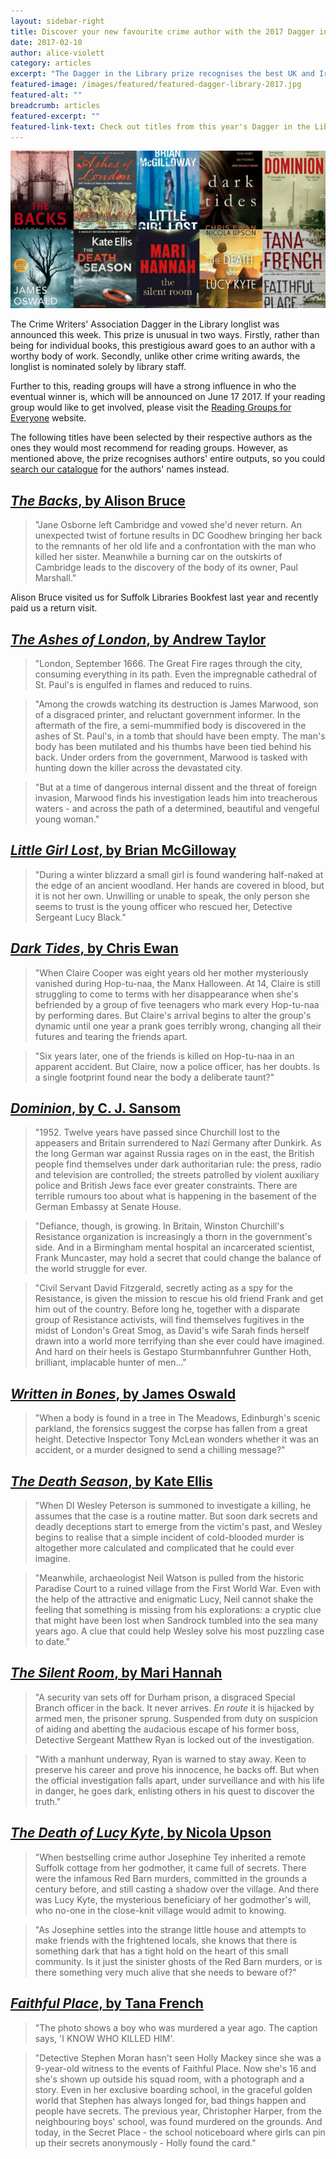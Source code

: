 ```yaml
---
layout: sidebar-right
title: Discover your new favourite crime author with the 2017 Dagger in the Library longlist
date: 2017-02-10
author: alice-violett
category: articles
excerpt: "The Dagger in the Library prize recognises the best UK and Irish crime writers, and the longlist is chosen by the absolute authorities on books - library staff."
featured-image: /images/featured/featured-dagger-library-2017.jpg
featured-alt: ""
breadcrumb: articles
featured-excerpt: ""
featured-link-text: Check out titles from this year's Dagger in the Library nominees
---
```


![](/images/featured/featured-dagger-library-2017.jpg)

The Crime Writers' Association Dagger in the Library longlist was announced this week. This prize is unusual in two ways. Firstly, rather than being for individual books, this prestigious award goes to an author with a worthy body of work. Secondly, unlike other crime writing awards, the longlist is nominated solely by library staff.

Further to this, reading groups will have a strong influence in who the eventual winner is, which will be announced on June 17 2017. If your reading group would like to get involved, please visit the [Reading Groups for Everyone](http://readinggroups.org/news/dagger-in-the-library-2017-longlist-announced) website.

The following titles have been selected by their respective authors as the ones they would most recommend for reading groups. However, as mentioned above, the prize recognises authors' entire outputs, so you could [search our catalogue](https://suffolk.spydus.co.uk/cgi-bin/spydus.exe/MSGTRN/OPAC/BSEARCH?HOMEPRMS=GENPARAMS) for the authors' names instead.

## [<cite>The Backs</cite>, by Alison Bruce](https://suffolk.spydus.co.uk/cgi-bin/spydus.exe/ENQ/OPAC/BIBENQ?BRN=1559470)

> "Jane Osborne left Cambridge and vowed she'd never return. An unexpected twist of fortune results in DC Goodhew bringing her back to the remnants of her old life and a confrontation with the man who killed her sister. Meanwhile a burning car on the outskirts of Cambridge leads to the discovery of the body of its owner, Paul Marshall."

Alison Bruce visited us for Suffolk Libraries Bookfest last year and recently paid us a return visit.

## [<cite>The Ashes of London</cite>, by Andrew Taylor](https://suffolk.spydus.co.uk/cgi-bin/spydus.exe/ENQ/OPAC/BIBENQ?BRN=2122634)

> "London, September 1666. The Great Fire rages through the city, consuming everything in its path. Even the impregnable cathedral of St. Paul's is engulfed in flames and reduced to ruins.

> "Among the crowds watching its destruction is James Marwood, son of a disgraced printer, and reluctant government informer. In the aftermath of the fire, a semi-mummified body is discovered in the ashes of St. Paul's, in a tomb that should have been empty. The man's body has been mutilated and his thumbs have been tied behind his back. Under orders from the government, Marwood is tasked with hunting down the killer across the devastated city.

> "But at a time of dangerous internal dissent and the threat of foreign invasion, Marwood finds his investigation leads him into treacherous waters - and across the path of a determined, beautiful and vengeful young woman."

## [<cite>Little Girl Lost</cite>, by Brian McGilloway](https://suffolk.spydus.co.uk/cgi-bin/spydus.exe/ENQ/OPAC/BIBENQ?BRN=284301)

> "During a winter blizzard a small girl is found wandering half-naked at the edge of an ancient woodland. Her hands are covered in blood, but it is not her own. Unwilling or unable to speak, the only person she seems to trust is the young officer who rescued her, Detective Sergeant Lucy Black."

## [<cite>Dark Tides</cite>, by Chris Ewan](https://suffolk.spydus.co.uk/cgi-bin/spydus.exe/ENQ/OPAC/BIBENQ?BRN=1654886)

> "When Claire Cooper was eight years old her mother mysteriously vanished during Hop-tu-naa, the Manx Halloween. At 14, Claire is still struggling to come to terms with her disappearance when she's befriended by a group of five teenagers who mark every Hop-tu-naa by performing dares. But Claire's arrival begins to alter the group's dynamic until one year a prank goes terribly wrong, changing all their futures and tearing the friends apart.

> "Six years later, one of the friends is killed on Hop-tu-naa in an apparent accident. But Claire, now a police officer, has her doubts. Is a single footprint found near the body a deliberate taunt?"

## [<cite>Dominion</cite>, by C. J. Sansom](https://suffolk.spydus.co.uk/cgi-bin/spydus.exe/ENQ/OPAC/BIBENQ?BRN=1446675)

> "1952. Twelve years have passed since Churchill lost to the appeasers and Britain surrendered to Nazi Germany after Dunkirk. As the long German war against Russia rages on in the east, the British people find themselves under dark authoritarian rule: the press, radio and television are controlled; the streets patrolled by violent auxiliary police and British Jews face ever greater constraints. There are terrible rumours too about what is happening in the basement of the German Embassy at Senate House.

> "Defiance, though, is growing. In Britain, Winston Churchill's Resistance organization is increasingly a thorn in the government's side. And in a Birmingham mental hospital an incarcerated scientist, Frank Muncaster, may hold a secret that could change the balance of the world struggle for ever.

> "Civil Servant David Fitzgerald, secretly acting as a spy for the Resistance, is given the mission to rescue his old friend Frank and get him out of the country. Before long he, together with a disparate group of Resistance activists, will find themselves fugitives in the midst of London's Great Smog, as David's wife Sarah finds herself drawn into a world more terrifying than she ever could have imagined. And hard on their heels is Gestapo Sturmbannfuhrer Gunther Hoth, brilliant, implacable hunter of men..."

## [<cite>Written in Bones</cite>, by James Oswald](https://suffolk.spydus.co.uk/cgi-bin/spydus.exe/ENQ/OPAC/BIBENQ?BRN=2105228)

> "When a body is found in a tree in The Meadows, Edinburgh's scenic parkland, the forensics suggest the corpse has fallen from a great height. Detective Inspector Tony McLean wonders whether it was an accident, or a murder designed to send a chilling message?"

## [<cite>The Death Season</cite>, by Kate Ellis](https://suffolk.spydus.co.uk/cgi-bin/spydus.exe/ENQ/OPAC/BIBENQ?BRN=1692611)

> "When DI Wesley Peterson is summoned to investigate a killing, he assumes that the case is a routine matter. But soon dark secrets and deadly deceptions start to emerge from the victim's past, and Wesley begins to realise that a simple incident of cold-blooded murder is altogether more calculated and complicated that he could ever imagine.

> "Meanwhile, archaeologist Neil Watson is pulled from the historic Paradise Court to a ruined village from the First World War. Even with the help of the attractive and enigmatic Lucy, Neil cannot shake the feeling that something is missing from his explorations: a cryptic clue that might have been lost when Sandrock tumbled into the sea many years ago. A clue that could help Wesley solve his most puzzling case to date."

## [<cite>The Silent Room</cite>, by Mari Hannah](https://suffolk.spydus.co.uk/cgi-bin/spydus.exe/ENQ/OPAC/BIBENQ?BRN=1850874)

> "A security van sets off for Durham prison, a disgraced Special Branch officer in the back. It never arrives. *En route* it is hijacked by armed men, the prisoner sprung. Suspended from duty on suspicion of aiding and abetting the audacious escape of his former boss, Detective Sergeant Matthew Ryan is locked out of the investigation.

> "With a manhunt underway, Ryan is warned to stay away. Keen to preserve his career and prove his innocence, he backs off. But when the official investigation falls apart, under surveillance and with his life in danger, he goes dark, enlisting others in his quest to discover the truth."

## [<cite>The Death of Lucy Kyte</cite>, by Nicola Upson](https://suffolk.spydus.co.uk/cgi-bin/spydus.exe/ENQ/OPAC/BIBENQ?BRN=1598127)

> "When bestselling crime author Josephine Tey inherited a remote Suffolk cottage from her godmother, it came full of secrets. There were the infamous Red Barn murders, committed in the grounds a century before, and still casting a shadow over the village. And there was Lucy Kyte, the mysterious beneficiary of her godmother's will, who no-one in the close-knit village would admit to knowing.

> "As Josephine settles into the strange little house and attempts to make friends with the frightened locals, she knows that there is something dark that has a tight hold on the heart of this small community. Is it just the sinister ghosts of the Red Barn murders, or is there something very much alive that she needs to beware of?"

## [<cite>Faithful Place</cite>, by Tana French](https://suffolk.spydus.co.uk/cgi-bin/spydus.exe/ENQ/OPAC/BIBENQ?BRN=1735576)

> "The photo shows a boy who was murdered a year ago. The caption says, 'I KNOW WHO KILLED HIM'.

> "Detective Stephen Moran hasn't seen Holly Mackey since she was a 9-year-old witness to the events of Faithful Place. Now she's 16 and she's shown up outside his squad room, with a photograph and a story. Even in her exclusive boarding school, in the graceful golden world that Stephen has always longed for, bad things happen and people have secrets. The previous year, Christopher Harper, from the neighbouring boys' school, was found murdered on the grounds. And today, in the Secret Place - the school noticeboard where girls can pin up their secrets anonymously - Holly found the card."
